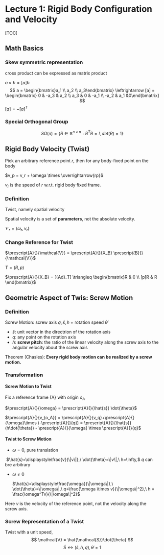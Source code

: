 # Lecture 1: Rigid Body Configuration and Velocity

[TOC]

## Math Basics

### Skew symmetric representation

cross product can be expressed as matrix product

$a \times b = [a]b$
$$
a = \begin{bmatrix}a_1 \\ a_2 \\ a_3\end{bmatrix} \leftrightarrow [a] = \begin{bmatrix} 0 & -a_3 & a_2 \\ a_3 & 0 & -a_1 \\ -a_2 & a_1 &0\end{bmatrix}
$$
$[a] = -[a]^T$

### Special Orthogonal Group

$$
SO(n) = \{R \in \mathbb{R}^{n\times n}: R^T R=I, det(R)=1\}
$$



## Rigid Body Velocity (Twist)

Pick an arbitrary reference point $r$, then for any body-fixed point on the body

$v_p = v_r + \omega \times \overrightarrow{rp}$

$v_r$ is the speed of $r$ w.r.t. rigid body fixed frame.

### Definition

Twist, namely spatial velocity

Spatial velocity is a set of **parameters**, not the absolute velocity.

$\mathcal{V}_{r} = (\omega_r, v_r)$

### Change Reference for Twist

$\prescript{A}{}{\mathcal{V}} = \prescript{A}{}{X_B} \prescript{B}{}{\mathcal{V}}$

$T = (R,p)$

$\prescript{A}{}{X_B} = [{Ad}_T] \triangleq \begin{bmatrix}R & 0 \\ [p]R & R \end{bmatrix}$

## Geometric Aspect of Twis: Screw Motion

### Definition

Screw Motion: screw axis ${q,\hat{s},h}$ + rotation speed $\dot{\theta}$

- $\hat{s}$: unit vector in the directrion of the rotation axis
- $q$: any point on the rotation axis
- $h$: **screw pitch**: the ratio of the linear velocity along the screw axis
  to the angular velocity about the screw axis

Theorem (Chasles): **Every rigid body motion can be realized by a screw
motion.**  

### Transformation

#### Screw Motion to Twist

Fix a reference frame {A} with origin $o_A$

$\prescript{A}{}{\omega} = \prescript{A}{}{\hat{s}} \dot{\theta}$

$\prescript{A}{}{v_{o_A}} = \prescript{A}{}{v_q}+\prescript{A}{}{\omega}\times (-\prescript{A}{}{q}) = \prescript{A}{}{\hat{s}}(h\dot{\theta}) - \prescript{A}{}{\omega} \times \prescript{A}{}{q}$

#### Twist to Screw Motion

- $\omega=0$, pure translation

​	$\hat{s}=\displaystyle\frac{v}{\|v\|},\ \dot{\theta}=\|v\|,\ h=\infty,$ $q$ can bre arbitrary

- $\omega \neq 0$

  $\hat{s}=\displaystyle\frac{\omega}{\|\omega\|},\ \dot{\theta}=\|\omega\|,\ q=\frac{\omega \times v}{\|\omega\|^2},\ h = \frac{\omega^Tv}{\|\omega\|^2}$

Here $v$ is the velocity of the reference point, not the velocity along the screw axis.

### Screw Representation of a Twist

Twist with a unit speed,
$$
\mathcal{V} = \hat{\mathcal{S}}\dot{\theta}
$$
$$
\hat{S} \leftrightarrow  (\hat{s},h,q), \dot{\theta}=1
$$





